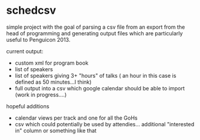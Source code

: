 schedcsv
========

simple project with the goal of parsing a csv file from an export
from the head of programming and generating output files which are particularly useful to Penguicon 2013.


current output:
   * custom xml for program book
   * list of speakers
   * list of speakers giving 3+ "hours" of talks ( an hour in this case is defined as 50 minutes...I think)
   * full output into a csv which google calendar should be able to import (work in progress....)


hopeful additions
   * calendar views per track and one for all the GoHs
   * csv which could potentially be used by attendies... additional "interested in" column or something like that
